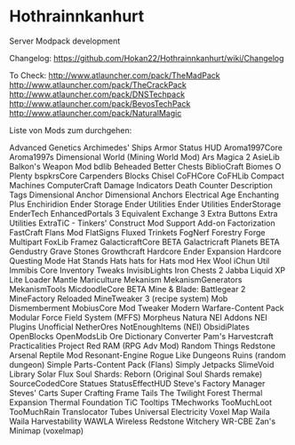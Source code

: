 Hothrainnkanhurt
================

Server Modpack development

Changelog: https://github.com/Hokan22/Hothrainnkanhurt/wiki/Changelog

To Check:
http://www.atlauncher.com/pack/TheMadPack
http://www.atlauncher.com/pack/TheCrackPack
http://www.atlauncher.com/pack/DNSTechpack
http://www.atlauncher.com/pack/BevosTechPack
http://www.atlauncher.com/pack/NaturalMagic


Liste von Mods zum durchgehen:

Advanced Genetics
Archimedes' Ships
Armor Status HUD
Aroma1997Core
Aroma1997s Dimensional World (Mining World Mod)
Ars Magica 2
AsieLib
Balkon's Weapon Mod
bdlib
Beheaded
Better Chests
BiblioCraft
Biomes O Plenty
bspkrsCore
Carpenders Blocks
Chisel
CoFHCore
CoFHLib
Compact Machines
ComputerCraft
Damage Indicators
Death Counter
Description Tags
Dimensional Anchor
Dimensional Anchors
Electrical Age
Enchanting Plus
Enchiridion
Ender Storage
Ender Utilities
Ender Utilities
EnderStorage
EnderTech
EnhancedPortals 3
Equivalent Exchange 3
Extra Buttons
Extra Utilities
ExtraTiC - Tinkers' Construct Mod Support Add-on
Factorization
FastCraft
Flans Mod
FlatSigns
Fluxed Trinkets
FogNerf
Forestry
Forge Multipart
FoxLib
Framez
GalacticraftCore BETA
Galactricraft Planets BETA
Gendustry
Grave Stones
Growthcraft
Hardcore Ender Expansion
Hardcore Questing Mode
Hat Stands
Hats
hats for Hats mod
Hex Wool
iChun Util
Immibis Core
Inventory Tweaks
InvisibLights
Iron Chests 2
Jabba
Liquid XP
Lite Loader
Mantle
Mariculture
Mekanism
MekanismGenerators
MekanismTools
MicdoodleCore BETA
Mine & Blade: Battlegear 2
MineFactory Reloaded
MineTweaker 3 (recipe system)
Mob Dismemberment
MobiusCore
Mod Tweaker
Modern Warfare-Content Pack
Modular Force Field System (MFFS)
Morpheus
Natura
NEI Addons
NEI Plugins Unofficial
NetherOres
NotEnoughItems (NEI)
ObsidiPlates
OpenBlocks
OpenModsLib
Ore Dictionary Converter
Pam's Harvestcraft
Practicalities
Project Red
RAM (RPG Adv Mod)
Random Things
Redstone Arsenal
Reptile Mod
Resonant-Engine
Rogue Like Dungeons
Ruins (random dungeon)
Simple Parts-Content Pack (Flans)
Simply Jetpacks
SlimeVoid Library
Solar Flux
Soul Shards: Reborn (Original Soul Shards remake)
SourceCodedCore
Statues
StatusEffectHUD
Steve's Factory Manager
Steves' Carts
Super Crafting Frame
Tails
The Twilight Forest
Thermal Expansion
Thermal Foundation
TiC Tooltips
TMechworks
TooMuchLoot
TooMuchRain
Translocator
Tubes
Universal Electricity
Voxel Map
Waila
Waila Harvestability
WAWLA
Wireless Redstone
Witchery
WR-CBE
Zan's Minimap (voxelmap)